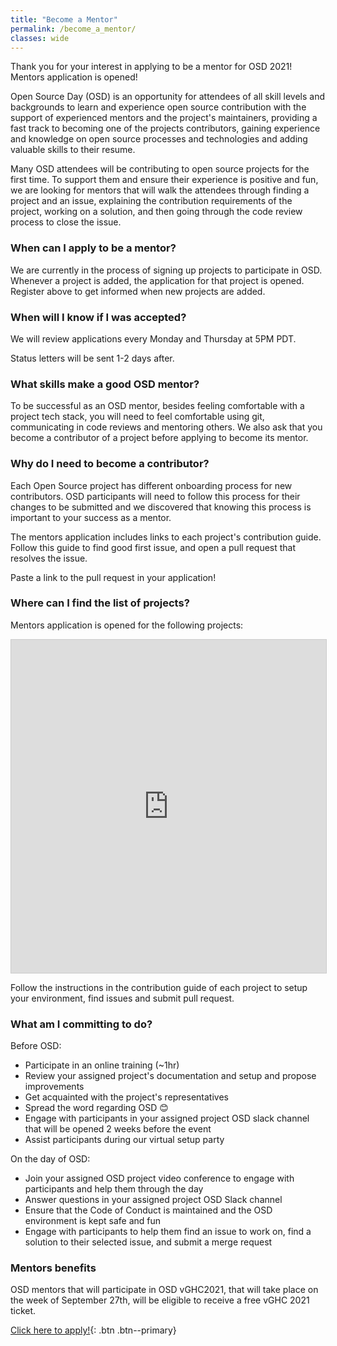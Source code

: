 ```yaml
---
title: "Become a Mentor"
permalink: /become_a_mentor/
classes: wide
---
```


Thank you for your interest in applying to be a mentor for OSD 2021! Mentors application
is opened!

Open Source Day (OSD) is an opportunity for attendees of all skill levels and backgrounds to 
learn and experience open source contribution with the support of experienced mentors and 
the project's maintainers, providing a fast track to becoming one of the projects contributors, 
gaining experience and knowledge on open source processes and technologies and adding valuable 
skills to their resume. 

Many OSD attendees will be contributing to open source projects for the first time. 
To support them and ensure their experience is positive and fun, we are looking for 
mentors that will walk the attendees through finding a project and an issue, explaining 
the contribution requirements of the project, working on a solution, and then going through 
the code review process to close the issue.

### When can I apply to be a mentor? 
We are currently in the process of signing up projects to participate in OSD. Whenever a 
project is added, the application for that project is opened. Register above to get 
informed when new projects are added.

### When will I know if I was accepted? 
We will review applications every Monday and Thursday at 5PM PDT. 

Status letters will be sent 1-2 days after.

### What skills make a good OSD mentor?
To be successful as an OSD mentor, besides feeling comfortable with a project tech stack, 
you will need to feel comfortable using git, communicating in code reviews and mentoring 
others. We also ask that you become a contributor of a project before applying to become 
its mentor. 

### Why do I need to become a contributor?
Each Open Source project has different onboarding process for new contributors. OSD 
participants will need to follow this process for their changes to be submitted and we
discovered that knowing this process is important to your success as a mentor.

The mentors application includes links to each project's contribution guide. 
Follow this guide to find good first issue, and open a pull request that resolves the issue.

Paste a link to the pull request in your application!

### Where can I find the list of projects?

Mentors application is opened for the following projects:

<iframe class="airtable-embed" src="https://airtable.com/embed/shrpbjtqjLPQYmyqv?backgroundColor=orange&viewControls=on" frameborder="0" onmousewheel="" width="100%" height="533" style="background: transparent; border: 1px solid #ccc;"></iframe>

Follow the instructions in the contribution guide of each project to setup your environment, find issues and submit pull request.

### What am I committing to do?
Before OSD:
* Participate in an online training (~1hr)
* Review your assigned project's documentation and setup and propose improvements
* Get acquainted with the project's representatives
* Spread the word regarding OSD 😊 
* Engage with participants in your assigned project OSD slack channel that will be 
opened 2 weeks before the event
* Assist participants during our virtual setup party

On the day of OSD:
* Join your assigned OSD project video conference to engage with participants and help them through the day
* Answer questions in your assigned project OSD Slack channel
* Ensure that the Code of Conduct is maintained and the OSD environment is kept safe and fun
* Engage with participants to help them find an issue to work on, find a solution to their selected issue, and submit a merge request

### Mentors benefits
OSD mentors that will participate in OSD vGHC2021, that will take place on the week of September 27th, will be eligible to receive a free vGHC 2021 ticket.

[Click here to apply!](https://airtable.com/shrREw8EXQfmSA4Uu){: .btn .btn--primary}

